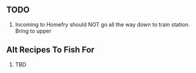 TODO
----
1. Incoming to Homefry should NOT go all the way down to train station. Bring to upper

Alt Recipes To Fish For
-----------------------
1. TBD
